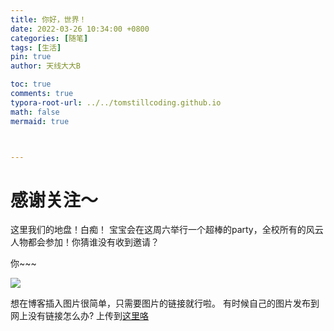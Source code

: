 ```yaml
---
title: 你好，世界！
date: 2022-03-26 10:34:00 +0800
categories: [随笔]
tags: [生活]
pin: true
author: 天线大大B

toc: true
comments: true
typora-root-url: ../../tomstillcoding.github.io
math: false
mermaid: true



---
```


# 感谢关注～ 


这里我们的地盘！白痴！
宝宝会在这周六举行一个超棒的party，全校所有的风云人物都会参加！你猜谁没有收到邀请？

你~~~

![](https://i0.hdslb.com/bfs/album/dba2fa4e90c3f8f3fbcedd94f0d36b30615069b7.png)



想在博客插入图片很简单，只需要图片的链接就行啦。
有时候自己的图片发布到网上没有链接怎么办? 上传到[这里咯](https://www.hualigs.cn/)
